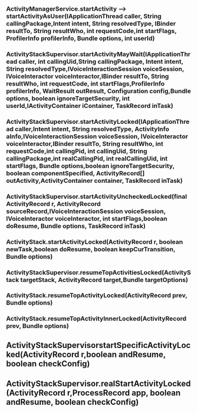 ### ActivityManagerService.startActivity --> startActivityAsUser(IApplicationThread caller, String callingPackage,Intent intent, String resolvedType, IBinder resultTo, String resultWho, int requestCode,int startFlags, ProfilerInfo profilerInfo, Bundle options, int userId)






### ActivityStackSupervisor.startActivityMayWait(IApplicationThread caller, int callingUid,String callingPackage, Intent intent, String resolvedType,IVoiceInteractionSession voiceSession, IVoiceInteractor voiceInteractor,IBinder resultTo, String resultWho, int requestCode, int startFlags,ProfilerInfo profilerInfo, WaitResult outResult, Configuration config,Bundle options, boolean ignoreTargetSecurity, int userId,IActivityContainer iContainer, TaskRecord inTask)





### ActivityStackSupervisor.startActivityLocked(IApplicationThread caller,Intent intent, String resolvedType, ActivityInfo aInfo,IVoiceInteractionSession voiceSession, IVoiceInteractor voiceInteractor,IBinder resultTo, String resultWho, int requestCode,int callingPid, int callingUid, String callingPackage,int realCallingPid, int realCallingUid, int startFlags, Bundle options,boolean ignoreTargetSecurity, boolean componentSpecified, ActivityRecord[] outActivity,ActivityContainer container, TaskRecord inTask)






###  ActivityStackSupervisor.startActivityUncheckedLocked(final ActivityRecord r, ActivityRecord sourceRecord,IVoiceInteractionSession voiceSession, IVoiceInteractor voiceInteractor, int startFlags,boolean doResume, Bundle options, TaskRecord inTask)






### ActivityStack.startActivityLocked(ActivityRecord r, boolean newTask,boolean doResume, boolean keepCurTransition, Bundle options)






### ActivityStackSupervisor.resumeTopActivitiesLocked(ActivityStack targetStack, ActivityRecord target,Bundle targetOptions)






### ActivityStack.resumeTopActivityLocked(ActivityRecord prev, Bundle options)







### ActivityStack.resumeTopActivityInnerLocked(ActivityRecord prev, Bundle options)







## ActivityStackSupervisorstartSpecificActivityLocked(ActivityRecord r,boolean andResume, boolean checkConfig)   






## ActivityStackSupervisor.realStartActivityLocked(ActivityRecord r,ProcessRecord app, boolean andResume, boolean checkConfig)
